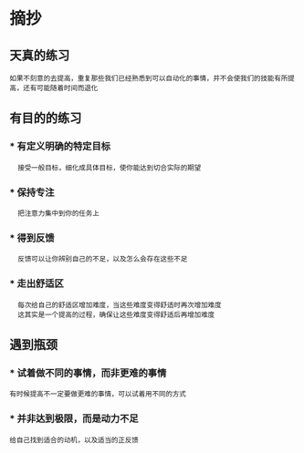 # 摘抄
## 天真的练习<br>
    如果不刻意的去提高，重复那些我们已经熟悉到可以自动化的事情，并不会使我们的技能有所提高，还有可能随着时间而退化
## 有目的的练习<br>
### * 有定义明确的特定目标
      接受一般目标，细化成具体目标，使你能达到切合实际的期望
### * 保持专注
      把注意力集中到你的任务上
### * 得到反馈
      反馈可以让你辨别自己的不足，以及怎么会存在这些不足
### * 走出舒适区
      每次给自己的舒适区增加难度，当这些难度变得舒适时再次增加难度
      这其实是一个提高的过程，确保让这些难度变得舒适后再增加难度
## 遇到瓶颈<br>
### * 试着做不同的事情，而非更难的事情
    有时候提高不一定要做更难的事情，可以试着用不同的方式
### * 并非达到极限，而是动力不足
    给自己找到适合的动机，以及适当的正反馈

